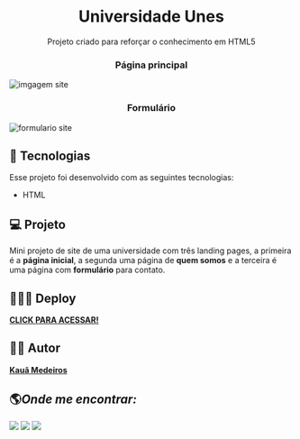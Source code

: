 <h1 align="center"> Universidade Unes  </h1>

<p align="center">
Projeto criado para reforçar o conhecimento em HTML5
</p>

<h3 align="center"> <b>Página principal</b></h3>
<img src="./imagens/site-img.png" alt="imgagem site">

<h3 align="center"> <b>Formulário</b></h3>
<img src="./imagens/form-img.png" alt="formulario site">

## 🚀 Tecnologias

Esse projeto foi desenvolvido com as seguintes tecnologias:

- HTML

## 💻 Projeto

Mini projeto de site de uma universidade com três landing pages, a primeira é a <b>página inicial</b>, a segunda uma página de <b>quem somos</b> e a terceira é uma página com <b>formulário</b> para contato.


## 👨🏻‍💻 Deploy

<a target="_blank" href="https://unes-universidade-kauamath.netlify.app/"><b>CLICK PARA ACESSAR!</b></a>

## 🙋🏻 Autor

<a href="https://www.linkedin.com/in/kauã-medeiros-493403228/" target="_blank"><b>Kauã Medeiros</b></a>

## 🌎<i>Onde me encontrar:</i> <br>

<div style="display: inline_block">
  <a href="https://www.linkedin.com/in/kauã-medeiros-493403228/" target="_blank"><img src="https://img.shields.io/badge/-LinkedIn-%230077B5?style=for-the-badge&logo=linkedin&logoColor=white"></a>
  <a href = "mailto:contato.kauamedeiros@gmail.com" target="_blank"><img src="https://img.shields.io/badge/-Gmail-%23333?style=for-the-badge&logo=gmail&logoColor=white" target="_blank"></a> 
  <a href="https://www.instagram.com/k.matheus/" target="_blank"><img src="https://user-images.githubusercontent.com/75697499/179569889-2a993690-1c1d-4c3c-a89e-775aee94a742.svg"></a>
</div>
